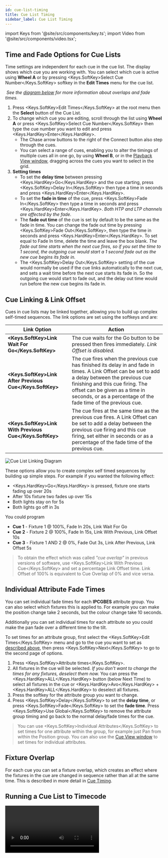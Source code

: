 ```yaml
---
id: cue-list-timing
title: Cue List Timing
sidebar_label: Cue List Timing
---
```


import Keys from '@site/src/components/key.ts';
import Video from '@site/src/components/video.tsx';

## Time and Fade Options for Cue Lists

Time settings are independent for each cue in the cue list. The display
shows which cue you are working with. You can select which cue is active
using **Wheel A** or by pressing <Keys.SoftKey>Select Cue Number</Keys.SoftKey> softkey in the **Edit Times** menu for the cue list.

&nbsp;*See the [diagram below](cue-list-timing.md#cue-linking--link-offset) for more information about overlaps and fade times.*

1. Press <Keys.SoftKey>Edit Times</Keys.SoftKey> at the root menu then the **Select** button
of the Cue List.
2. To change which cue you are editing, scroll through the list using **Wheel A** or press <Keys.SoftKey>Select Cue Number</Keys.SoftKey> then type the cue number you want to edit and press <Keys.HardKey>Enter</Keys.HardKey>.
    - The Chase arrow buttons to the right of the Connect button also step through the cues.
    - You can select a range of cues, enabling you to alter the timings of multiple cues all in one go, by using **Wheel B**, or in the [Playback View window](editing-cue-lists.md#playback-view-window), dragging across the cues you want to select in the grid.
3. **Setting times**
    -   To set the **delay time** between pressing <Keys.HardKey>Go</Keys.HardKey> and the cue starting,
    press <Keys.SoftKey>Delay In</Keys.SoftKey> then type a time in seconds and press <Keys.HardKey>Enter</Keys.HardKey>.
    -   To set the **fade in time** of the cue, press <Keys.SoftKey>Fade In</Keys.SoftKey> then type a
    time in seconds and press <Keys.HardKey>Enter</Keys.HardKey>. *Both HTP and LTP channels are
    affected by the fade.*
    -   The **fade out time** of the cue is set by default to be the same as the
    fade in time. You can change the fade out time by pressing <Keys.SoftKey>Fade
    Out</Keys.SoftKey>, then type the time in seconds and press <Keys.HardKey>Enter</Keys.HardKey>. To set
    equal to Fade In time, delete the time and leave the box blank.
    *The fade out time starts when the next cue fires, so if you set the
    time to 1 second, the outgoing cue would start a 1 second fade out
    as the new cue begins its fade in.*
    -   The <Keys.SoftKey>Delay Out</Keys.SoftKey> setting of the cue would normally be used if the
    cue links automatically to the next cue, and sets a wait time
    before the next cue starts its fade in. So the outgoing cue would
    start to fade out, and the delay out time would run before the new
    cue begins its fade in.

## Cue Linking & Link Offset

Cues in cue lists may be linked together, allowing you to build up
complex self-timed sequences. The link options are set using the
softkeys and are:

Link Option | Action
---|---
**<Keys.SoftKey>Link Wait For Go</Keys.SoftKey>** | The cue waits for the Go button to be pressed then fires immediately. *Link Offset is disabled.*
**<Keys.SoftKey>Link After Previous Cue</Keys.SoftKey>** | The cue fires when the previous cue has finished its delay in and fade in times. A Link Offset can be set to add a delay between the previous cue finishing and this cue firing. The offset can be given as a time in seconds, or as a percentage of the fade time of the previous cue.
**<Keys.SoftKey>Link With Previous Cue</Keys.SoftKey>** | The cue fires at the same time as the previous cue fires. A Link Offset can be set to add a delay between the previous cue firing and this cue firing, set either in seconds or as a percentage of the fade time of the previous cue.

![Cue List Linking Diagram](/docs/images/Cue-List-Linking-Diagram.png)

These options allow you to create complex
self timed sequences by building up simple steps. For example if you
wanted the following effect:

-   <Keys.HardKey>Go</Keys.HardKey> is pressed, fixture one starts fading up over 20s
-   After 10s fixture two fades up over 15s
-   Both lights stay on for 5s
-   Both lights go off in 3s

You could program

-   **Cue 1** - Fixture 1 @ 100%, Fade In 20s, Link Wait For Go
-   **Cue 2** - Fixture 2 @ 100%, Fade In 15s, Link With Previous, Link Offset 10s
-   **Cue 3** - Fixture 1 AND 2 @ 0%, Fade Out 3s, Link After Previous, Link Offset 5s

> To obtain the effect which was called *"cue overlap"* in previous versions of software, use <Keys.SoftKey>Link With Previous Cue</Keys.SoftKey> and set a percentage Link Offset time. Link Offset of 100% is equivalent to Cue Overlap of 0% and vice versa.

## Individual Attribute Fade Times

You can set individual fade times for each **IPCGBES** attribute group. You
can also select which fixtures this is applied to. For example you can
make the position change take 2 seconds, but the colour change take 10
seconds.

Additionally you can set individual times for each attribute so you
could make the pan fade over a different time to the tilt.

To set times for an attribute group, first select the <Keys.SoftKey>Edit Times</Keys.SoftKey> menu and
go to the cue you want to set as [described above](#time-and-fade-options-for-cue-lists), then press <Keys.SoftKey>Next</Keys.SoftKey>
to go to the second page of options.

1. Press <Keys.SoftKey>Attribute times</Keys.SoftKey>.
2. All fixtures in the cue will be selected. *If you don't want to
change the times for any fixtures, deselect them now.* You can press the <Keys.HardKey>ALL</Keys.HardKey> button (below Next Time) to select all fixtures in the cue or <Keys.HardKey>Avo</Keys.HardKey> + <Keys.HardKey>ALL</Keys.HardKey> to deselect all fixtures.
3. Press the softkey for the attribute group you want to change.
4. Press <Keys.SoftKey>Delay</Keys.SoftKey> to set the **delay time**, or press <Keys.SoftKey>Fade</Keys.SoftKey> to set
the **fade time**. Press <Keys.SoftKey>Use Global</Keys.SoftKey> to remove the attribute group
timing and go back to the normal delay/fade times for the cue.

>  You can use <Keys.SoftKey>Individual Attributes</Keys.SoftKey> to set times for one attribute
    within the group, for example just Pan from within the Position
    group. You can also use the [Cue View window](editing-cue-lists.md#editing-values-in-cue-view-window) to set times for
    individual attributes.

## Fixture Overlap

For each cue you can set a fixture overlap, which creates an effect where 
the fixtures in the cue are changed in sequence rather than all at the 
same time. This is described in more detail in
[Cue Timing](../cues/cue-timing.md#fade-times-and-fixture-overlap).

## Running a Cue List to Timecode

<Video videoId="1abZT_ffIvs" title="Recording Timecode" />

The console can run a cue list automatically to a timecode. This is very
useful for complex performances which must be exactly the same time
every time, or for unattended operation. Each step in the cue list is
assigned a time at which it will run.

> See also [Timelines](../timelines.md) which offer a more streamlined way of producing a show to timecode.

The console can have up to 4 separate timecode sources. For each, the
timecode can be read from the system clock, from an internal timecode
source, from MIDI, SMPTE or from Winamp. Internal timecode is useful for
programming a sequence which will later be triggered by an external
timecode source.

1. **Connect** the cue list for which you want to set timecode.
2. Press <Keys.SoftKey>Timecode</Keys.SoftKey> on the top-level menu.
3. Press **softkey A** to select Timecode 1-4, and **softkey B** to select the desired
timecode source.
4. Press <Keys.SoftKey>Record</Keys.SoftKey>.
5. Start the timecode source. *If using internal timecode, press <Keys.SoftKey>Play</Keys.SoftKey> to start it.*
6. Press the red <Keys.HardKey>Go</Keys.HardKey> button to step each cue at the time you wish the
cue to start.
7. Press <Keys.SoftKey>Record</Keys.SoftKey> when you have finished.

To play back a timecoded cue list, press <Keys.SoftKey>Connected Cue Lists</Keys.SoftKey> on the
Timecode menu and select the cue list which is to be played. Then press <Keys.SoftKey>Timer Disabled/Enabled</Keys.SoftKey> to enable the timecode input. Note that the "Timer Disabled/Enabled" toggle affects all four timecode streams as it is a general timecode switch. If you rather want to disable a specific timecode stream then set its source to "No Timecode".

When you start the timecode source (or press <Keys.SoftKey>Play</Keys.SoftKey> if using internal
timecode), each cue will fire as the timecode matches its programmed
time.

In order to edit a cue's timecode, select the cue's timecode cell in Playback View
and enter the correct time, or - using the menu buttons - press <Keys.SoftKey>Edit Times</Keys.SoftKey>,
enter the cue number, toggle to the 3^rd^ page of this menu with <Keys.SoftKey>Next</Keys.SoftKey>, click <Keys.SoftKey>Timecode = </Keys.SoftKey> and enter the new timestamp.


![Playback View Window showing timecoded cues](/docs/images/Playback-View-Window-showing-timecoded-cues.png)

While editing a time you can also use **Wheel B** to select multiple cues,
and use the softkey options to enter a value to change the time of all
the cues: <Keys.SoftKey>Timecode = </Keys.SoftKey> sets the timecode directly while a value set with <Keys.SoftKey>Offset = </Keys.SoftKey> 
can be used in <Keys.SoftKey>Add + </Keys.SoftKey> or <Keys.SoftKey>Subtract - </Keys.SoftKey>, to shift all selected timestamps by this timespan.

You can open a timecode display window for each of the four possible
sources to show you the incoming timecode - double press <Keys.HardKey>Open/View</Keys.HardKey> 
then press <Keys.SoftKey>Timecode x</Keys.SoftKey> (where x is 1 to 4) from the workspace select buttons.

![Timecode 1 Workspace Window](/docs/images/Timecode-1-Workspace-Window.png)
